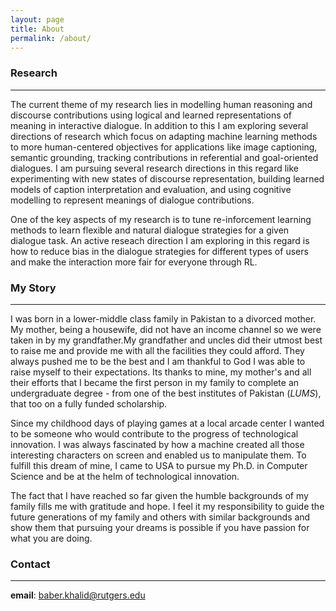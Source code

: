 ```yaml
---
layout: page
title: About
permalink: /about/
---
```

### Research
***
The current theme of my research lies in modelling human reasoning and discourse contributions using logical and learned representations of meaning in interactive dialogue. In addition to this I am exploring several directions of research which focus on adapting machine learning methods to more human-centered objectives for applications like image captioning, semantic grounding, tracking contributions in referential and goal-oriented dialogues. I am pursuing several research directions in this regard like experimenting with new states of discourse representation, building learned models of caption interpretation and evaluation, and using cognitive modelling to represent meanings of dialogue contributions.  

One of the key aspects of my research is to tune re-inforcement learning methods to learn flexible and natural dialogue strategies for a given dialogue task. An active reseach direction I am exploring in this regard is how to reduce bias in the dialogue strategies for different types of users and make the interaction more fair for everyone through RL.  
### My Story
***
I was born in a lower-middle class family in Pakistan to a divorced mother. My mother, being a housewife, did not have an income channel so we were taken in by my grandfather.My grandfather and uncles did their utmost best to raise me and provide me with all the facilities they could afford. They always pushed me to be the best and I am thankful to God I was able to raise myself to their expectations. Its thanks to mine, my mother's and all their efforts that I became the first person in my family to complete an undergraduate degree - from one of the best institutes of Pakistan (*LUMS*), that too on a fully funded scholarship.  

Since my childhood days of playing games at a local arcade center I wanted to be someone who would contribute to the progress of technological innovation. I was always fascinated by how a machine created all those interesting characters on screen and enabled us to manipulate them. To fulfill this dream of mine, I came to USA to pursue my Ph.D. in Computer Science and be at the helm of technological innovation.  

The fact that I have reached so far given the humble backgrounds of my family fills me with gratitude and hope. I feel it my responsibility to guide the future generations of my family and others with similar backgrounds and show them that pursuing your dreams is possible if you have passion for what you are doing.
### Contact
***
**email**: baber.khalid@rutgers.edu